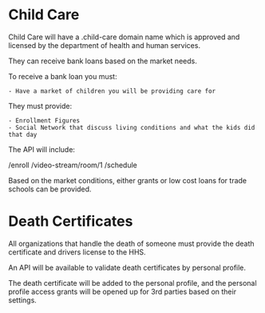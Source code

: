 # Child Care

Child Care will have a .child-care domain name which is approved and licensed by the department of health and human services.

They can receive bank loans based on the market needs.

To receive a bank loan you must:

    - Have a market of children you will be providing care for

They must provide:

    - Enrollment Figures
    - Social Network that discuss living conditions and what the kids did that day

The API will include:

/enroll
/video-stream/room/1
/schedule

Based on the market conditions, either grants or low cost loans for trade schools can be provided.

# Death Certificates

All organizations that handle the death of someone must provide the death certificate and drivers license to the HHS.

An API will be available to validate death certificates by personal profile.

The death certificate will be added to the personal profile, and the personal profile access grants will be opened up for 3rd parties based on their settings.
